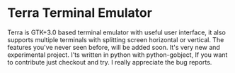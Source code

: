 Terra Terminal Emulator
========

Terra is GTK+3.0 based terminal emulator with useful user interface, it also supports multiple terminals with splitting screen horizontal or vertical. The features you've never seen before, will be added soon. It's very new and experimental project. I'ts written in python with python-gobject, If you want to contribute just checkout and try. I really appreciate the bug reports.
